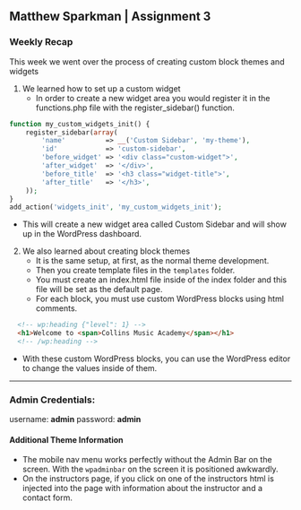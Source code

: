 ## Matthew Sparkman | Assignment 3

### Weekly Recap

This week we went over the process of creating custom block themes and widgets

1. We learned how to set up a custom widget
    - In order to create a new widget area you would register it in the functions.php file with the register_sidebar() function.

```php
function my_custom_widgets_init() {
    register_sidebar(array(
        'name'          => __('Custom Sidebar', 'my-theme'),
        'id'            => 'custom-sidebar',
        'before_widget' => '<div class="custom-widget">',
        'after_widget'  => '</div>',
        'before_title'  => '<h3 class="widget-title">',
        'after_title'   => '</h3>',
    ));
}
add_action('widgets_init', 'my_custom_widgets_init');
```
- This will create a new widget area called Custom Sidebar and will show up in the WordPress dashboard.

2. We also learned about creating block themes
    - It is the same setup, at first, as the normal theme development.
    - Then you create template files in the `templates` folder.
    - You must create an index.html file inside of the index folder and this file will be set as the default page.
    - For each block, you must use custom WordPress blocks using html comments. 
```html
  <!-- wp:heading {"level": 1} -->
  <h1>Welcome to <span>Collins Music Academy</span></h1>
  <!-- /wp:heading -->
```  
- With these custom WordPress blocks, you can use the WordPress editor to change the values inside of them.

---

### Admin Credentials:

username: **admin**
password: **admin**


#### Additional Theme Information
- The mobile nav menu works perfectly without the Admin Bar on the screen. With the `wpadminbar` on the screen it is positioned awkwardly.
- On the instructors page, if you click on one of the instructors html is injected into the page with information about the instructor and a contact form.